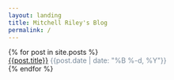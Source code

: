 ```yaml
---
layout: landing
title: Mitchell Riley's Blog
permalink: /
---
```


<div class="list-group list-group-flush">
	{% for post in site.posts %}
		<div class="list-group-item list-group-item-action hasHover">
			<a class="noHover" href="{{post.url}}">{{post.title}}</a>
			<span class="d-block" style="color: LightSlateGray">{{post.date | date: "%B %-d, %Y"}}</span>
		</div>
	{% endfor %}
</div>
